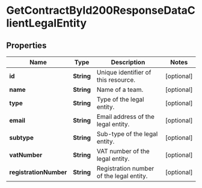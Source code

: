 

# GetContractById200ResponseDataClientLegalEntity


## Properties

| Name | Type | Description | Notes |
|------------ | ------------- | ------------- | -------------|
|**id** | **String** | Unique identifier of this resource. |  [optional] |
|**name** | **String** | Name of a team. |  [optional] |
|**type** | **String** | Type of the legal entity. |  [optional] |
|**email** | **String** | Email address of the legal entity. |  [optional] |
|**subtype** | **String** | Sub-type of the legal entity. |  [optional] |
|**vatNumber** | **String** | VAT number of the legal entity. |  [optional] |
|**registrationNumber** | **String** | Registration number of the legal entity. |  [optional] |



